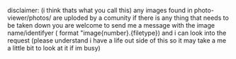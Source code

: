 
disclaimer: (i think thats what you call this)
any images found in photo-viewer/photos/ are uploded by a comunity if there is any thing that needs to be taken down you are welcome to send me a message with the image name/identifyer ( format "image{number}.{filetype}) and i can look into the request
(please understand i have a life out side of this so it may take a me a little bit to look at it if im busy)

